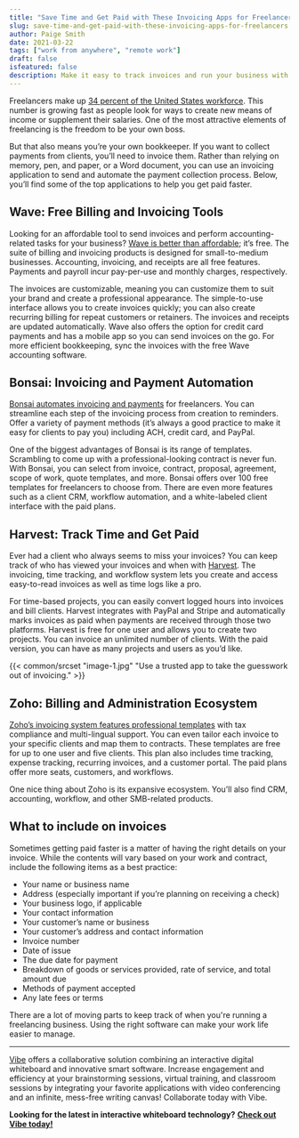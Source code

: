 ```yaml
---
title: "Save Time and Get Paid with These Invoicing Apps for Freelancers"
slug: save-time-and-get-paid-with-these-invoicing-apps-for-freelancers
author: Paige Smith
date: 2021-03-22
tags: ["work from anywhere", "remote work"]
draft: false
isfeatured: false
description: Make it easy to track invoices and run your business with these helpful apps.
---
```




Freelancers make up [34 percent of the United States workforce](https://www.linkedin.com/pulse/2020-50-americans-expected-working-independent-zubair-alexander/). This number is growing fast as people look for ways to create new means of income or supplement their salaries. One of the most attractive elements of freelancing is the freedom to be your own boss.

But that also means you’re your own bookkeeper. If you want to collect payments from clients, you’ll need to invoice them. Rather than relying on memory, pen, and paper, or a Word document, you can use an invoicing application to send and automate the payment collection process. Below, you’ll find some of the top applications to help you get paid faster.

## Wave: Free Billing and Invoicing Tools

Looking for an affordable tool to send invoices and perform accounting-related tasks for your business? [Wave is better than affordable](https://www.waveapps.com/); it’s free. The suite of billing and invoicing products is designed for small-to-medium businesses. Accounting, invoicing, and receipts are all free features. Payments and payroll incur pay-per-use and monthly charges, respectively. 
 
The invoices are customizable, meaning you can customize them to suit your brand and create a professional appearance. The simple-to-use interface allows you to create invoices quickly; you can also create recurring billing for repeat customers or retainers. The invoices and receipts are updated automatically. Wave also offers the option for credit card payments and has a mobile app so you can send invoices on the go. For more efficient bookkeeping, sync the invoices with the free Wave accounting software. 

## Bonsai: Invoicing and Payment Automation

[Bonsai automates invoicing and payments](https://www.hellobonsai.com/invoicing) for freelancers. You can streamline each step of the invoicing process from creation to reminders. Offer a variety of payment methods (it’s always a good practice to make it easy for clients to pay you) including ACH, credit card, and PayPal.

One of the biggest advantages of Bonsai is its range of templates. Scrambling to come up with a professional-looking contract is never fun. With Bonsai, you can select from invoice, contract, proposal, agreement, scope of work, quote templates, and more. Bonsai offers over 100 free templates for freelancers to choose from. There are even more features such as a client CRM, workflow automation, and a white-labeled client interface with the paid plans.

## Harvest: Track Time and Get Paid

Ever had a client who always seems to miss your invoices? You can keep track of who has viewed your invoices and when with [Harvest](https://www.getharvest.com/). The invoicing, time tracking, and workflow system lets you create and access easy-to-read invoices as well as time logs like a pro.

For time-based projects, you can easily convert logged hours into invoices and bill clients. Harvest integrates with PayPal and Stripe and automatically marks invoices as paid when payments are received through those two platforms. Harvest is free for one user and allows you to create two projects. You can invoice an unlimited number of clients. With the paid version, you can have as many projects and users as you’d like.

{{< common/srcset "image-1.jpg" "Use a trusted app to take the guesswork out of invoicing." >}}

## Zoho: Billing and Administration Ecosystem

[Zoho’s invoicing system features professional templates](https://www.zoho.com/us/invoice/) with tax compliance and multi-lingual support. You can even tailor each invoice to your specific clients and map them to contracts. These templates are free for up to one user and five clients. This plan also includes time tracking, expense tracking, recurring invoices, and a customer portal. The paid plans offer more seats, customers, and workflows.

One nice thing about Zoho is its expansive ecosystem. You’ll also find CRM, accounting, workflow, and other SMB-related products.

## What to include on invoices

Sometimes getting paid faster is a matter of having the right details on your invoice. While the contents will vary based on your work and contract, include the following items as a best practice:

- Your name or business name
- Address (especially important if you’re planning on receiving a check)
- Your business logo, if applicable
- Your contact information
- Your customer’s name or business
- Your customer’s address and contact information
- Invoice number
- Date of issue
- The due date for payment
- Breakdown of goods or services provided, rate of service, and total amount due
- Methods of payment accepted
- Any late fees or terms

There are a lot of moving parts to keep track of when you're running a freelancing business. Using the right software can make your work life easier to manage.



----------

[Vibe](https://vibe.us/) offers a collaborative solution combining an interactive digital whiteboard and innovative smart software. Increase engagement and efficiency at your brainstorming sessions, virtual training, and classroom sessions by integrating your favorite applications with video conferencing and an infinite, mess-free writing canvas! Collaborate today with Vibe.

**Looking for the latest in interactive whiteboard technology?** [**Check out Vibe today!**](https://vibe.us/order/)
